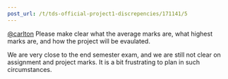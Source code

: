 ```yaml
---
post_url: /t/tds-official-project1-discrepencies/171141/5
---
```

[@carlton](/u/carlton) Please make clear what the average marks are, what highest marks are, and how the project will be evaulated.

We are very close to the end semester exam, and we are still not clear on assignment and project marks. It is a bit frustrating to plan in such circumstances.